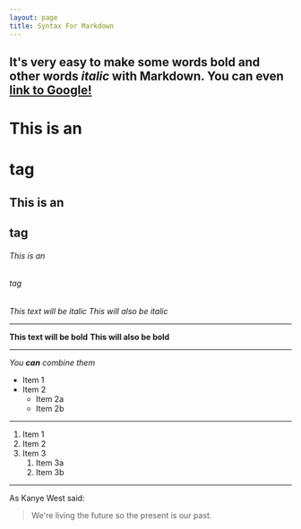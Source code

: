 ```yaml
---
layout: page
title: Syntax For Markdown
---
```

It's very easy to make some words **bold** and other words *italic* with Markdown. 
You can even [link to Google!](http://google.com)
----------------------------------------------------------------------------------------
# This is an <h1> tag
## This is an <h2> tag
###### This is an <h6> tag
*This text will be italic*
_This will also be italic_

----------------------------------------------------------------------------------------
**This text will be bold**
__This will also be bold__

----------------------------------------------------------------------------------------
_You **can** combine them_
* Item 1
* Item 2
  * Item 2a
  * Item 2b
  
----------------------------------------------------------------------------------------
  1. Item 1
1. Item 2
1. Item 3
   1. Item 3a
   1. Item 3b
   
----------------------------------------------------------------------------------------
   As Kanye West said:

> We're living the future so
> the present is our past.
